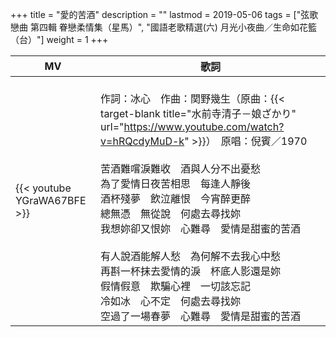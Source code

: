 +++
title = "愛的苦酒"
description = ""
lastmod = 2019-05-06
tags = ["弦歌戀曲 第四輯 眷戀柔情集（星馬）", "國語老歌精選(六) 月光小夜曲／生命如花籃（台）"]
weight = 1
+++

MV  | 歌詞  
--------------|-------
{{< youtube YGraWA67BFE >}}|<br/>作詞：冰心　作曲：関野幾生（原曲：{{< target-blank title="水前寺清子－娘ざかり" url="https://www.youtube.com/watch?v=hRQcdyMuD-k" >}}）　原唱：倪賓／1970<br/><br/>苦酒難嚐淚難收　酒與人分不出憂愁<br/>為了愛情日夜苦相思　每逢人靜後<br/>酒杯殘夢　飲泣離恨　今宵醉更醉<br/>總無憑　無從說　何處去尋找妳<br/>我想妳卻又恨妳　心難尋　愛情是甜蜜的苦酒<br/><br/>有人說酒能解人愁　為何解不去我心中愁<br/>再斟一杯抹去愛情的淚　杯底人影還是妳<br/>假情假意　欺騙心裡　一切該忘記<br/>冷如冰　心不定　何處去尋找妳<br/>空過了一場春夢　心難尋　愛情是甜蜜的苦酒
